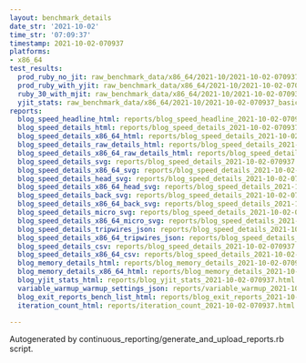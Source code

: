```yaml
---
layout: benchmark_details
date_str: '2021-10-02'
time_str: '07:09:37'
timestamp: 2021-10-02-070937
platforms:
- x86_64
test_results:
  prod_ruby_no_jit: raw_benchmark_data/x86_64/2021-10/2021-10-02-070937_basic_benchmark_prod_ruby_no_jit.json
  prod_ruby_with_yjit: raw_benchmark_data/x86_64/2021-10/2021-10-02-070937_basic_benchmark_prod_ruby_with_yjit.json
  ruby_30_with_mjit: raw_benchmark_data/x86_64/2021-10/2021-10-02-070937_basic_benchmark_ruby_30_with_mjit.json
  yjit_stats: raw_benchmark_data/x86_64/2021-10/2021-10-02-070937_basic_benchmark_yjit_stats.json
reports:
  blog_speed_headline_html: reports/blog_speed_headline_2021-10-02-070937.html
  blog_speed_details_html: reports/blog_speed_details_2021-10-02-070937.html
  blog_speed_details_x86_64_html: reports/blog_speed_details_2021-10-02-070937.x86_64.html
  blog_speed_details_raw_details_html: reports/blog_speed_details_2021-10-02-070937.raw_details.html
  blog_speed_details_x86_64_raw_details_html: reports/blog_speed_details_2021-10-02-070937.x86_64.raw_details.html
  blog_speed_details_svg: reports/blog_speed_details_2021-10-02-070937.svg
  blog_speed_details_x86_64_svg: reports/blog_speed_details_2021-10-02-070937.x86_64.svg
  blog_speed_details_head_svg: reports/blog_speed_details_2021-10-02-070937.head.svg
  blog_speed_details_x86_64_head_svg: reports/blog_speed_details_2021-10-02-070937.x86_64.head.svg
  blog_speed_details_back_svg: reports/blog_speed_details_2021-10-02-070937.back.svg
  blog_speed_details_x86_64_back_svg: reports/blog_speed_details_2021-10-02-070937.x86_64.back.svg
  blog_speed_details_micro_svg: reports/blog_speed_details_2021-10-02-070937.micro.svg
  blog_speed_details_x86_64_micro_svg: reports/blog_speed_details_2021-10-02-070937.x86_64.micro.svg
  blog_speed_details_tripwires_json: reports/blog_speed_details_2021-10-02-070937.tripwires.json
  blog_speed_details_x86_64_tripwires_json: reports/blog_speed_details_2021-10-02-070937.x86_64.tripwires.json
  blog_speed_details_csv: reports/blog_speed_details_2021-10-02-070937.csv
  blog_speed_details_x86_64_csv: reports/blog_speed_details_2021-10-02-070937.x86_64.csv
  blog_memory_details_html: reports/blog_memory_details_2021-10-02-070937.html
  blog_memory_details_x86_64_html: reports/blog_memory_details_2021-10-02-070937.x86_64.html
  blog_yjit_stats_html: reports/blog_yjit_stats_2021-10-02-070937.html
  variable_warmup_warmup_settings_json: reports/variable_warmup_2021-10-02-070937.warmup_settings.json
  blog_exit_reports_bench_list_html: reports/blog_exit_reports_2021-10-02-070937.bench_list.html
  iteration_count_html: reports/iteration_count_2021-10-02-070937.html

---
```

Autogenerated by continuous_reporting/generate_and_upload_reports.rb script.
